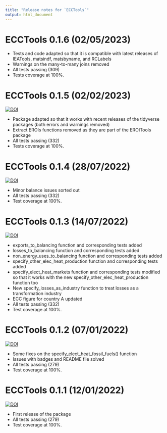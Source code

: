 ```yaml
---
title: "Release notes for `ECCTools`"
output: html_document
---
```



# ECCTools 0.1.6 (02/05/2023)

* Tests and code adapted so that it is compatible with latest releases of IEATools, matsindf, matsbyname, and RCLabels
* Warnings on the many-to-many joins removed
* All tests passing (309)
* Tests coverage at 100%.


# ECCTools 0.1.5 (02/02/2023)
[![DOI](https://zenodo.org/badge/DOI/10.5281/zenodo.7692105.svg)](https://doi.org/10.5281/zenodo.7692105)

* Package adapted so that it works with recent releases of the tidyverse packages (both errors and warnings removed)
* Extract EROIs functions removed as they are part of the EROITools package
* All tests passing (332)
* Tests coverage at 100%.


# ECCTools 0.1.4 (28/07/2022)
[![DOI](https://zenodo.org/badge/DOI/10.5281/zenodo.6923601.svg)](https://doi.org/10.5281/zenodo.6923601)

* Minor balance issues sorted out
* All tests passing (332)
* Test coverage at 100%.


# ECCTools 0.1.3 (14/07/2022)
[![DOI](https://zenodo.org/badge/DOI/10.5281/zenodo.6833507.svg)](https://doi.org/10.5281/zenodo.6833507)

* exports_to_balancing function and corresponding tests added
* losses_to_balancing function and corresponding tests added
* non_energy_uses_to_balancing function and corresponding tests added
* specify_other_elec_heat_production function and corresponding tests added
* specify_elect_heat_markets function and corresponding tests modified so that it works with the new specify_other_elec_heat_production function too
* New specify_losses_as_industry function to treat losses as a transformation industry
* ECC figure for country A updated
* All tests passing (332)
* Test coverage at 100%.


# ECCTools 0.1.2 (07/01/2022)
[![DOI](https://zenodo.org/badge/DOI/10.5281/zenodo.5998974.svg)](https://doi.org/10.5281/zenodo.5998974)

* Some fixes on the specify_elect_heat_fossil_fuels() function
* Issues with badges and README file solved
* All tests passing (279)
* Test coverage at 100%.


# ECCTools 0.1.1 (12/01/2022)
[![DOI](https://zenodo.org/badge/DOI/10.5281/zenodo.5841963.svg)](https://doi.org/10.5281/zenodo.5841963)

* First release of the package
* All tests passing (279)
* Test coverage at 100%.
